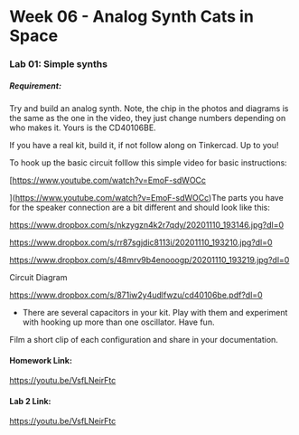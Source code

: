 # Week 06 - Analog Synth Cats in Space

### Lab 01: Simple synths

##### Requirement:

Try and build an analog synth. Note, the chip in the photos and diagrams is the same as the one in the video, they just change numbers depending on who makes it. Yours is the CD40106BE. 

If you have a real kit, build it, if not follow along on Tinkercad. Up to you!

To hook up the basic circuit folllow this simple video for basic instructions:

[https://www.youtube.com/watch?v=EmoF-sdWOCc

](https://www.youtube.com/watch?v=EmoF-sdWOCc)The parts you have for the speaker connection are a bit different and should look like this:

https://www.dropbox.com/s/nkzygzn4k2r7qdy/20201110_193146.jpg?dl=0

https://www.dropbox.com/s/rr87sgjdic8113i/20201110_193210.jpg?dl=0

https://www.dropbox.com/s/48mrv9b4enooogp/20201110_193219.jpg?dl=0

Circuit Diagram

https://www.dropbox.com/s/871iw2y4udlfwzu/cd40106be.pdf?dl=0

- There are several capacitors in your kit. Play with them and experiment with hooking up more than one oscillator. Have fun.

Film a short clip of each configuration and share in your documentation.

#### Homework Link:

https://youtu.be/VsfLNeirFtc



#### Lab 2 Link:

https://youtu.be/VsfLNeirFtc

